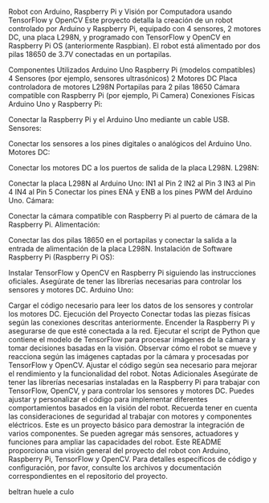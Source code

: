 
Robot con Arduino, Raspberry Pi y Visión por Computadora usando TensorFlow y OpenCV
Este proyecto detalla la creación de un robot controlado por Arduino y Raspberry Pi, equipado con 4 sensores, 2 motores DC, una placa L298N, y programado con TensorFlow y OpenCV en Raspberry Pi OS (anteriormente Raspbian). El robot está alimentado por dos pilas 18650 de 3.7V conectadas en un portapilas.

Componentes Utilizados
Arduino Uno
Raspberry Pi (modelos compatibles)
4 Sensores (por ejemplo, sensores ultrasónicos)
2 Motores DC
Placa controladora de motores L298N
Portapilas para 2 pilas 18650
Cámara compatible con Raspberry Pi (por ejemplo, Pi Camera)
Conexiones Físicas
Arduino Uno y Raspberry Pi:

Conectar la Raspberry Pi y el Arduino Uno mediante un cable USB.
Sensores:

Conectar los sensores a los pines digitales o analógicos del Arduino Uno.
Motores DC:

Conectar los motores DC a los puertos de salida de la placa L298N.
L298N:

Conectar la placa L298N al Arduino Uno:
IN1 al Pin 2
IN2 al Pin 3
IN3 al Pin 4
IN4 al Pin 5
Conectar los pines ENA y ENB a los pines PWM del Arduino Uno.
Cámara:

Conectar la cámara compatible con Raspberry Pi al puerto de cámara de la Raspberry Pi.
Alimentación:

Conectar las dos pilas 18650 en el portapilas y conectar la salida a la entrada de alimentación de la placa L298N.
Instalación de Software
Raspberry Pi (Raspberry Pi OS):

Instalar TensorFlow y OpenCV en Raspberry Pi siguiendo las instrucciones oficiales.
Asegúrate de tener las librerías necesarias para controlar los sensores y motores DC.
Arduino Uno:

Cargar el código necesario para leer los datos de los sensores y controlar los motores DC.
Ejecución del Proyecto
Conectar todas las piezas físicas según las conexiones descritas anteriormente.
Encender la Raspberry Pi y asegurarse de que esté conectada a la red.
Ejecutar el script de Python que contiene el modelo de TensorFlow para procesar imágenes de la cámara y tomar decisiones basadas en la visión.
Observar cómo el robot se mueve y reacciona según las imágenes captadas por la cámara y procesadas por TensorFlow y OpenCV.
Ajustar el código según sea necesario para mejorar el rendimiento y la funcionalidad del robot.
Notas Adicionales
Asegúrate de tener las librerías necesarias instaladas en la Raspberry Pi para trabajar con TensorFlow, OpenCV, y para controlar los sensores y motores DC.
Puedes ajustar y personalizar el código para implementar diferentes comportamientos basados en la visión del robot.
Recuerda tener en cuenta las consideraciones de seguridad al trabajar con motores y componentes eléctricos.
Este es un proyecto básico para demostrar la integración de varios componentes. Se pueden agregar más sensores, actuadores y funciones para ampliar las capacidades del robot.
Este README proporciona una visión general del proyecto del robot con Arduino, Raspberry Pi, TensorFlow y OpenCV. Para detalles específicos de código y configuración, por favor, consulte los archivos y documentación correspondientes en el repositorio del proyecto.



beltran huele a culo




